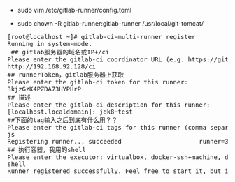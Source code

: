
- sudo vim /etc/gitlab-runner/config.toml

- sudo chown -R gitlab-runner:gitlab-runner /usr/local/git-tomcat/

<pre>
[root@localhost ~]# gitlab-ci-multi-runner register
Running in system-mode.                            
 ## gitlab服务器的域名或IP+/ci                                                  
Please enter the gitlab-ci coordinator URL (e.g. https://gitlab.com/):
http://192.168.92.128/ci
## runnerToken，gitlab服务器上获取
Please enter the gitlab-ci token for this runner:
3kjzGzK4PZDA73HYPHrP
## 描述
Please enter the gitlab-ci description for this runner:
[localhost.localdomain]: jdk8·test
##下面的tag输入之后到底有什么用？？
Please enter the gitlab-ci tags for this runner (comma separated):
js
Registering runner... succeeded                     runner=3kjzGzK4
## 执行容器，我用的shell
Please enter the executor: virtualbox, docker-ssh+machine, docker, docker-ssh, parallels, shell, ssh, docker+machine, kubernetes:
shell
Runner registered successfully. Feel free to start it, but if it's running already the config should be automatically reloaded!

</pre>